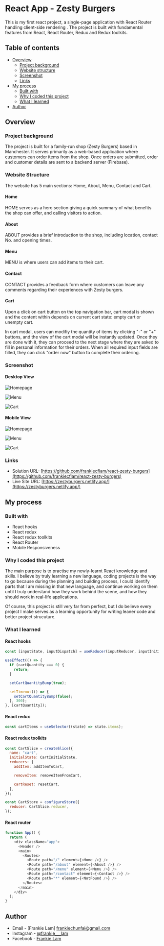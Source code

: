 # React App - Zesty Burgers

This is my first react project, a single-page application with React Router handling client-side rendering . The project is built with fundamental features from React, React Router, Redux and Redux toolkits.

## Table of contents

- [Overview](#overview)
  - [Project background](#project-background)
  - [Website structure](#website-structure)
  - [Screenshot](#screenshot)
  - [Links](#links)
- [My process](#my-process)
  - [Built with](#built-with)
  - [Why I coded this project](#why-i-took-the-challenge)
  - [What I learned](#what-i-learned)
- [Author](#author)

## Overview

### Project background

The project is built for a family-run shop (Zesty Burgers) based in Manchester. It serves primarily as a web-based application where customers can order items from the shop. Once orders are submitted, order and customer details are sent to a backend server (Firebase).

### Website Structure

The website has 5 main sections: Home, About, Menu, Contact and Cart.

#### Home

HOME serves as a hero section giving a quick summary of what benefits the shop can offer, and calling visitors to action.

#### About

ABOUT provides a brief introduction to the shop, including location, contact No. and opening times.

#### Menu

MENU is where users can add items to their cart.

#### Contact

CONTACT provides a feedback form where customers can leave any comments regarding their experiences with Zesty burgers.

#### Cart

Upon a click on cart button on the top navigation bar, cart modal is shown and the content within depends on current cart state: empty cart or unempty cart.

In cart modal, users can modifiy the quantity of items by clicking "-" or "+" buttons, and the view of the cart modal will be instantly updated. Once they are done with it, they can proceed to the next stage where they are asked to fill in personal information for their orders. When all required input fields are filled, they can click "order now" button to complete their ordering.

### Screenshot

#### Desktop View

![Homepage](./Screenshot/Screenshot%20-%20Desktop-Homepage.png)

![Menu](./Screenshot/Screenshot%20-%20Desktop-Menu.png)

![Cart](./Screenshot/Screenshot%20-%20Mobile-Cart.png)

#### Mobile View

![Homepage](./Screenshot/Screenshot%20-%20Mobile-Homepage.png)

![Menu](./Screenshot/Screenshot%20-%20Mobile-Menu.png)

![Cart](./Screenshot/Screenshot%20-%20Mobile-Cart.png)

### Links

- Solution URL: [https://github.com/frankiecflam/react-zesty-burgers](https://github.com/frankiecflam/react-zesty-burgers)
- Live Site URL: [https://zestyburgers.netlify.app/](https://zestyburgers.netlify.app/)

## My process

### Built with

- React hooks
- React redux
- React redux toolkits
- React Router
- Mobile Responsiveness

### Why I coded this project

The main purpose is to practise my newly-learnt React knowledge and skills. I believe by truly learning a new language, coding projects is the way to go because during the planning and building process, I could identify parts that I am missing in that new language, and continue working on them until I truly understand how they work behind the scene, and how they should work in real-life applications.

Of course, this project is still very far from perfect, but I do believe every project I make serves as a learning opportunity for writing leaner code and better project strucuture.

### What I learned

#### React hooks

```js
const [inputState, inputDispatch] = useReducer(inputReducer, inputInitialState);

useEffect(() => {
  if (cartQuantity === 0) {
    return;
  }

  setCartQuantityBump(true);

  setTimeout(() => {
    setCartQuantityBump(false);
  }, 300);
}, [cartQuantity]);
```

#### React redux

```js
const cartItems = useSelector((state) => state.items);
```

#### React redux toolkits

```js
const CartSlice = createSlice({
  name: "cart",
  initialState: CartInitialState,
  reducers: {
    addItem: addItemToCart,

    removeItem: removeItemFromCart,

    cartReset: resetCart,
  },
});

const CartStore = configureStore({
  reducer: CartSlice.reducer,
});
```

#### React router

```js
function App() {
  return (
    <div className="app">
      <Header />
      <main>
        <Routes>
          <Route path="/" element={<Home />} />
          <Route path="/about" element={<About />} />
          <Route path="/menu" element={<Menu />} />
          <Route path="/contact" element={<Contact />} />
          <Route path="*" element={<NotFound />} />
        </Routes>
      </main>
    </div>
  );
}
```

## Author

- Email - [Frankie Lam] frankiechunfai@gmail.com
- Instagram - [@frankie___lam](https://www.instagram.com/frankie___lam/)
- Facebook - [Frankie Lam](https://www.facebook.com/frankiecflam/)
